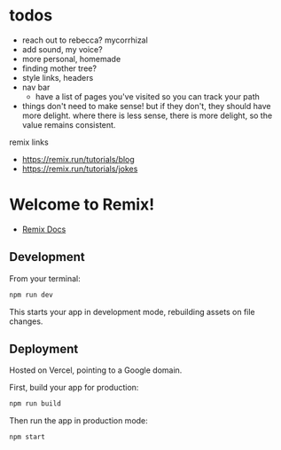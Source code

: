 # todos

- reach out to rebecca? mycorrhizal
- add sound, my voice?
- more personal, homemade
- finding mother tree?
- style links, headers
- nav bar
  - have a list of pages you've visited so you can track your path
- things don't need to make sense! but if they don't, they should have more delight. where there is less sense, there is more delight, so the value remains consistent.

remix links

- https://remix.run/tutorials/blog
- https://remix.run/tutorials/jokes

# Welcome to Remix!

- [Remix Docs](https://remix.run/docs)

## Development

From your terminal:

```sh
npm run dev
```

This starts your app in development mode, rebuilding assets on file changes.

## Deployment

Hosted on Vercel, pointing to a Google domain.

First, build your app for production:

```sh
npm run build
```

Then run the app in production mode:

```sh
npm start
```
